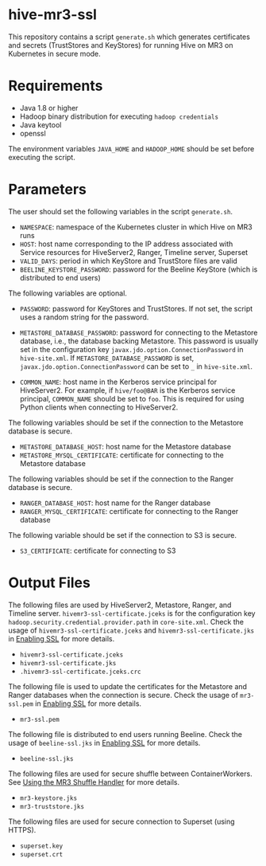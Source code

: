 hive-mr3-ssl
============

This repository contains a script `generate.sh` which generates certificates and secrets
(TrustStores and KeyStores) for running Hive on MR3 on Kubernetes in secure mode.

Requirements
============

* Java 1.8 or higher
* Hadoop binary distribution for executing `hadoop credentials`
* Java keytool
* openssl 

The environment variables `JAVA_HOME` and `HADOOP_HOME` should be set before executing the script.

Parameters
==========

The user should set the following variables in the script `generate.sh`.

* `NAMESPACE`: namespace of the Kubernetes cluster in which Hive on MR3 runs
* `HOST`: host name corresponding to the IP address associated with Service resources for HiveServer2, Ranger, Timeline server, Superset
* `VALID_DAYS`: period in which KeyStore and TrustStore files are valid
* `BEELINE_KEYSTORE_PASSWORD`: password for the Beeline KeyStore (which is distributed to end users)

The following variables are optional.

* `PASSWORD`: password for KeyStores and TrustStores.
If not set, the script uses a random string for the password.

* `METASTORE_DATABASE_PASSWORD`: password for connecting to the Metastore database, i.e., the database backing Metastore.
This password is usually set in the configuration key `javax.jdo.option.ConnectionPassword` in `hive-site.xml`.
If `METASTORE_DATABASE_PASSWORD` is set, `javax.jdo.option.ConnectionPassword` can be set to `_` in `hive-site.xml`.

* `COMMON_NAME`: host name in the Kerberos service principal for HiveServer2.
For example, if `hive/foo@BAR` is the Kerberos service principal,
`COMMON_NAME` should be set to `foo`.
This is required for using Python clients when connecting to HiveServer2.

The following variables should be set if the connection to the Metastore database is secure.

* `METASTORE_DATABASE_HOST`: host name for the Metastore database
* `METASTORE_MYSQL_CERTIFICATE`: certificate for connecting to the Metastore database

The following variables should be set if the connection to the Ranger database is secure.

* `RANGER_DATABASE_HOST`: host name for the Ranger database
* `RANGER_MYSQL_CERTIFICATE`: certificate for connecting to the Ranger database 

The following variable should be set if the connection to S3 is secure.

* `S3_CERTIFICATE`: certificate for connecting to S3

Output Files
============

The following files are used by HiveServer2, Metastore, Ranger, and Timeline server.
`hivemr3-ssl-certificate.jceks` is for the configuration key `hadoop.security.credential.provider.path` in
`core-site.xml`.
Check the usage of `hivemr3-ssl-certificate.jceks` and `hivemr3-ssl-certificate.jks`
in [Enabling SSL](https://mr3docs.datamonad.com/docs/k8s/advanced/enable-ssl/) for more details.

* `hivemr3-ssl-certificate.jceks`
* `hivemr3-ssl-certificate.jks`
* `.hivemr3-ssl-certificate.jceks.crc`

The following file is used to update the certificates for the Metastore and Ranger databases
when the connection is secure.
Check the usage of `mr3-ssl.pem`
in [Enabling SSL](https://mr3docs.datamonad.com/docs/k8s/advanced/enable-ssl/) for more details.

* `mr3-ssl.pem`

The following file is distributed to end users running Beeline.
Check the usage of `beeline-ssl.jks`
in [Enabling SSL](https://mr3docs.datamonad.com/docs/k8s/advanced/enable-ssl/) for more details.

* `beeline-ssl.jks`

The following files are used for secure shuffle between ContainerWorkers.
See [Using the MR3 Shuffle Handler](https://mr3docs.datamonad.com/docs/mr3/guide/use-shufflehandler/) for more details.

* `mr3-keystore.jks`
* `mr3-truststore.jks`

The following files are used for secure connection to Superset (using HTTPS).

* `superset.key`
* `superset.crt`

